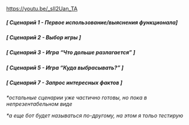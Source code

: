https://youtu.be/_sIl2Uan_TA
##### [ Сценарий 1 - Первое использование/выяснения функционала]
##### [ Сценарий 2 - Выбор игры ]
##### [ Сценарий 3 - Игра “Что дольше разлагается” ] 
##### [ Сценарий 5 - Игра “Куда выбрасывать?” ]
##### [ Сценарий 7 - Запрос интересных фактов ]

_*остальные сценарии уже частично готовы, но пока в непрезентабельном виде_

_*а еще бот будет называться по-другому, на этом я тольо тестирую_
